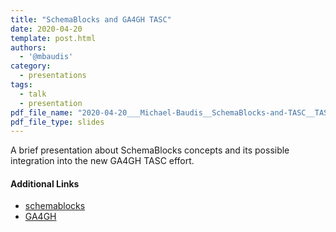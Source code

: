 ```yaml
---
title: "SchemaBlocks and GA4GH TASC"
date: 2020-04-20
template: post.html 
authors:
  - '@mbaudis'
category:
  - presentations
tags:
  - talk
  - presentation
pdf_file_name: "2020-04-20___Michael-Baudis__SchemaBlocks-and-TASC__TASC-meeting.pdf"
pdf_file_type: slides
---
```



A brief presentation about SchemaBlocks concepts and its possible integration into the new GA4GH TASC effort.

#### Additional Links

* [schemablocks](http://schemablocks.org)
* [GA4GH](http://ga4gh.org)

